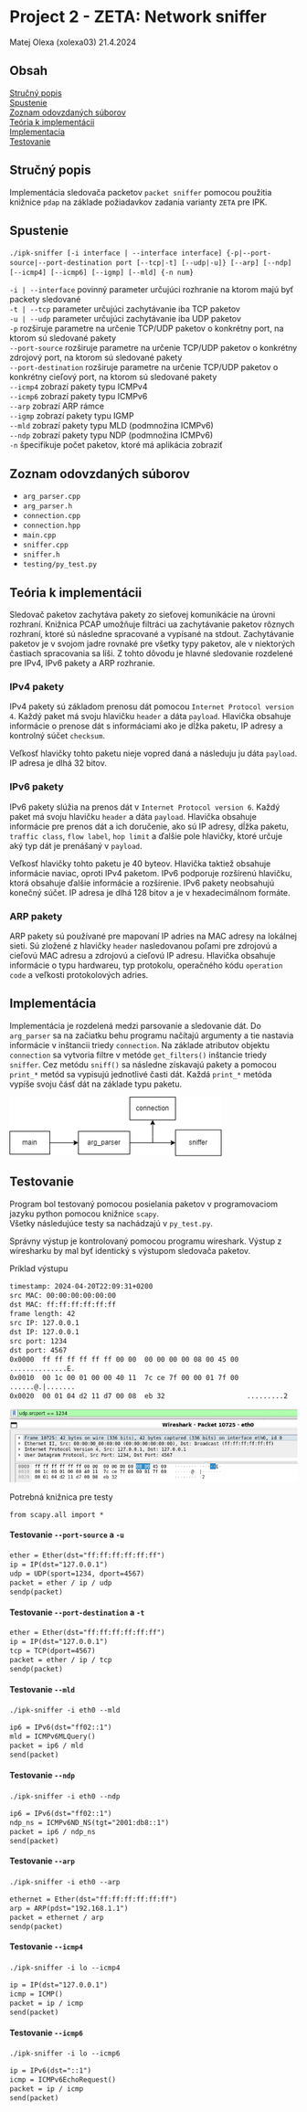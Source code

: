 # Project 2 - ZETA: Network sniffer

Matej Olexa (xolexa03) 21.4.2024

## Obsah
[Stručný popis](#Strucny-popis)  
[Spustenie](#Spustenie)  
[Zoznam odovzdaných súborov](#Zoznam-odovzdaných-súborov)  
[Teória k implementácii](#Teoria-k-implementacii)  
[Implementacia](#Implementacia)  
[Testovanie](#Testovanie)


## Stručný popis

Implementácia sledovača packetov `packet sniffer` pomocou použitia knižnice `pdap` na základe požiadavkov zadania varianty `ZETA` pre IPK.

## Spustenie

`./ipk-sniffer [-i interface | --interface interface] {-p|--port-source|--port-destination port [--tcp|-t] [--udp|-u]} [--arp] [--ndp] [--icmp4] [--icmp6] [--igmp] [--mld] {-n num}`

`-i | --interface` povinný parameter určujúci rozhranie na ktorom majú byť packety sledované  
`-t | --tcp` parameter určujúci zachytávanie iba TCP paketov  
`-u | --udp` parameter určujúci zachytávanie iba UDP paketov  
`-p` rozširuje parametre na určenie TCP/UDP paketov o konkrétny port, na ktorom   sú sledované pakety  
`--port-source` rozširuje parametre na určenie TCP/UDP paketov o konkrétny zdrojový port, na ktorom sú sledované pakety  
`--port-destination` rozširuje parametre na určenie TCP/UDP paketov o konkrétny cieľový port, na ktorom sú sledované pakety  
`--icmp4` zobrazí pakety typu ICMPv4  
`--icmp6` zobrazí pakety typu ICMPv6  
`--arp` zobrazí ARP rámce  
`--igmp` zobrazí pakety typu IGMP  
`--mld` zobrazí pakety typu MLD (podmnožina ICMPv6)  
`--ndp` zobrazí pakety typu NDP (podmnožina ICMPv6)  
`-n` špecifikuje počet paketov, ktoré má aplikácia zobraziť  

## Zoznam odovzdaných súborov

- `arg_parser.cpp`
- `arg_parser.h`
- `connection.cpp`
- `connection.hpp`
- `main.cpp`
- `sniffer.cpp`
- `sniffer.h`  
- `testing/py_test.py`


## Teória k implementácii

Sledovač paketov zachytáva pakety zo sieťovej komunikácie na úrovni rozhraní. Knižnica PCAP umožňuje filtráci ua zachytávanie paketov rôznych rozhraní, ktoré sú následne spracované a vypísané na stdout. Zachytávanie paketov je v svojom jadre rovnaké pre všetky typy paketov, ale v niektorých častiach spracovania sa líši. Z tohto dôvodu je hlavné sledovanie rozdelené pre IPv4, IPv6 pakety a ARP rozhranie.

### IPv4 pakety
IPv4 pakety sú základom prenosu dát pomocou `Internet Protocol version 4`. Každý paket má svoju hlavičku `header` a dáta `payload`. Hlavička obsahuje informácie o prenose dát s informáciami ako je dĺžka paketu, IP adresy a kontrolný súčet `checksum`.

Veľkosť hlavičky tohto paketu nieje vopred daná a následuju ju dáta `payload`. IP adresa je dlhá 32 bitov.  

### IPv6 pakety
IPv6 pakety slúžia na prenos dát v `Internet Protocol version 6`. Každý paket má svoju hlavičku `header` a dáta `payload`. Hlavička obsahuje informácie pre prenos dát a ich doručenie, ako sú IP adresy, dĺžka paketu, `traffic class`, `flow label`, `hop limit` a ďalšie pole hlavičky, ktoré určuje aký typ dát je prenášaný v `payload`.

Veľkosť hlavičky tohto paketu je 40 byteov. Hlavička taktiež obsahuje informácie naviac, oproti IPv4 paketom. IPv6 podporuje rozšírenú hlavičku, ktorá obsahuje ďalšie informácie a rozšírenie. IPv6 pakety neobsahujú konečný súčet. IP adresa je dlhá 128 bitov a je v hexadecimálnom formáte.

### ARP pakety
ARP pakety sú používané pre mapovaní IP adries na MAC adresy na lokálnej sieti. Sú zložené z hlavičky `header` nasledovanou poľami pre zdrojovú a cieľovú MAC adresu a zdrojovú a cieľovú IP adresu. Hlavička obsahuje informácie o typu hardwareu, typ protokolu, operačného kódu `operation code` a veľkosti protokolových adries.

## Implementácia

Implementácia je rozdelená medzi parsovanie a sledovanie dát. Do `arg_parser` sa na začiatku behu programu načítajú argumenty a tie nastavia informácie v inštancii triedy `connection`. Na základe atributov objektu `connection` sa vytvoria filtre v metóde `get_filters()` inštancie triedy `sniffer`. Cez metódu `sniff()` sa následne získavajú pakety a pomocou `print_*` metód sa vypisujú jednotlivé časti dát. Každá `print_*` metóda vypíše svoju čásť dát na základe typu paketu.

![Diagram](images/diagram.png)


## Testovanie

Program bol testovaný pomocou posielania paketov v programovaciom jazyku python pomocou knižnice `scapy`.  
Všetky následujúce testy sa nachádzajú v `py_test.py`.

Správny výstup je kontrolovaný pomocou programu wireshark. Výstup z wiresharku by mal byť identický s výstupom sledovača paketov.

Príklad výstupu

```
timestamp: 2024-04-20T22:09:31+0200
src MAC: 00:00:00:00:00:00
dst MAC: ff:ff:ff:ff:ff:ff
frame length: 42
src IP: 127.0.0.1
dst IP: 127.0.0.1
src port: 1234
dst port: 4567
0x0000  ff ff ff ff ff ff 00 00  00 00 00 00 08 00 45 00  ..............E.
0x0010  00 1c 00 01 00 00 40 11  7c ce 7f 00 00 01 7f 00  ......@.|.......
0x0020  00 01 04 d2 11 d7 00 08  eb 32                    .........2
```

![Wireshark test](images/wireshark.png)

Potrebná knižnica pre testy 
```
from scapy.all import *
```

#### Testovanie `--port-source` a `-u`
```
ether = Ether(dst="ff:ff:ff:ff:ff:ff")
ip = IP(dst="127.0.0.1")
udp = UDP(sport=1234, dport=4567)
packet = ether / ip / udp
sendp(packet)
```
#### Testovanie `--port-destination` a `-t` 

```
ether = Ether(dst="ff:ff:ff:ff:ff:ff")
ip = IP(dst="127.0.0.1")
tcp = TCP(dport=4567)
packet = ether / ip / tcp
sendp(packet)
```


#### Testovanie  `--mld`
`./ipk-sniffer -i eth0 --mld`  

```
ip6 = IPv6(dst="ff02::1")
mld = ICMPv6MLQuery()
packet = ip6 / mld
send(packet)
```

#### Testovanie  `--ndp`
`./ipk-sniffer -i eth0 --ndp`  

```
ip6 = IPv6(dst="ff02::1") 
ndp_ns = ICMPv6ND_NS(tgt="2001:db8::1")  
packet = ip6 / ndp_ns
send(packet)
```



#### Testovanie  `--arp`
`./ipk-sniffer -i eth0 --arp`  

```
ethernet = Ether(dst="ff:ff:ff:ff:ff:ff")
arp = ARP(pdst="192.168.1.1")
packet = ethernet / arp
sendp(packet)
```

#### Testovanie  `--icmp4`
`./ipk-sniffer -i lo --icmp4`  

```
ip = IP(dst="127.0.0.1")
icmp = ICMP()
packet = ip / icmp
send(packet)
```


#### Testovanie  `--icmp6`
`./ipk-sniffer -i lo --icmp6`  

```
ip = IPv6(dst="::1")
icmp = ICMPv6EchoRequest()
packet = ip / icmp
send(packet) 
```

